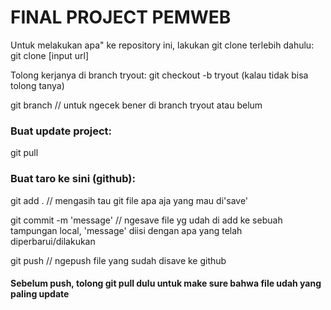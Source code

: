 # FINAL PROJECT PEMWEB

Untuk melakukan apa" ke repository ini, lakukan git clone terlebih dahulu:
git clone [input url]

Tolong kerjanya di branch tryout:
git checkout -b tryout
(kalau tidak bisa tolong tanya)


git branch
// untuk ngecek bener di branch tryout atau belum

### Buat update project:
git pull

### Buat taro ke sini (github):
git add . 
// mengasih tau git file apa aja yang mau di'save'

git commit -m 'message' 
// ngesave file yg udah di add ke sebuah tampungan local, 'message' diisi dengan apa yang telah diperbarui/dilakukan

git push 
// ngepush file yang sudah disave ke github

#### Sebelum push, tolong git pull dulu untuk make sure bahwa file udah yang paling update
